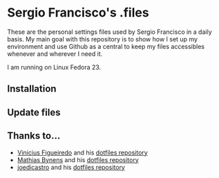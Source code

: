 # Sergio Francisco's .files

These are the personal settings files used by Sergio Francisco in a daily basis. My main goal with this repository is to show how I set up my environment and use Github as a central to keep my files accessibles whenever and wherever I need it.

I am running on Linux Fedora 23.

## Installation

## Update files

## Thanks to...

* [Vinicius Figueiredo](https://github.com/viniciusfs) and his [dotfiles repository](https://github.com/viniciusfs/dotfiles)
* [Mathias Bynens](https://github.com/mathiasbynens) and his [dotfiles repository](https://github.com/mathiasbynens/dotfiles)
* [joedicastro](https://github.com/joedicastro) and his [dotfiles repository](https://github.com/joedicastro/dotfiles)
